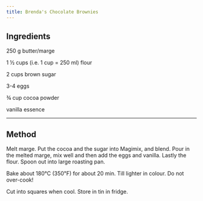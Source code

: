 ```yaml
---
title: Brenda's Chocolate Brownies
---
```


## Ingredients

250 g butter/marge      

1 ½ cups (i.e. 1 cup = 250 ml) flour          

2 cups brown sugar

3-4 eggs                

¾ cup cocoa powder        

vanilla essence

---

## Method

Melt marge.
Put the cocoa and the sugar into Magimix, and blend.
Pour in the melted marge, mix well and then add the eggs and vanilla.
Lastly the flour.
Spoon out into large roasting pan.

Bake about 180°C (350℉) for about 20 min.
Till lighter in colour.
Do not over-cook!

Cut into squares when cool.
Store in tin in fridge.

